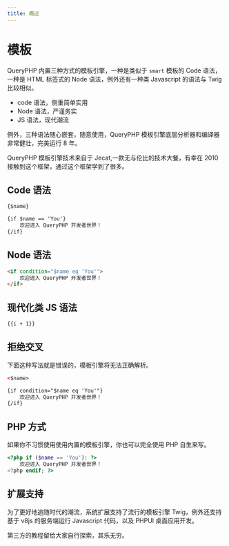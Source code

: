 ```yaml
---
title: 概述
---
```


# 模板

QueryPHP 内置三种方式的模板引擎，一种是类似于 `smart` 模板的 Code 语法，一种是 HTML 标签式的 Node 语法，例外还有一种类 Javascript 的语法与 Twig 比较相似。

 * code 语法，侧重简单实用
 * Node 语法，严谨务实
 * JS 语法，现代潮流

例外，三种语法随心嵌套，随意使用，QueryPHP 模板引擎底层分析器和编译器非常健壮，完美运行 8 年。

QueryPHP 模板引擎技术来自于 Jecat,一款无与伦比的技术大餐，有幸在 2010 接触到这个框架，通过这个框架学到了很多。

## Code 语法

``` html
{$name}

{if $name == 'You'}
    欢迎进入 QueryPHP 开发者世界！
{/if}
```

## Node 语法

``` html
<if condition="$name eq 'You'">
    欢迎进入 QueryPHP 开发者世界！
</if>
```

## 现代化类 JS 语法

``` html
{{i + 1}}
```

## 拒绝交叉

下面这种写法就是错误的，模板引擎将无法正确解析。

``` html
<$name>

{if condition="$name eq 'You'"}
    欢迎进入 QueryPHP 开发者世界！
{/if}
```

## PHP 方式

如果你不习惯使用使用内置的模板引擎，你也可以完全使用 PHP 自生来写。

``` php
<?php if ($name == 'You'): ?>
    欢迎进入 QueryPHP 开发者世界！
<?php endif; ?>
```

## 扩展支持

为了更好地追随时代的潮流，系统扩展支持了流行的模板引擎 Twig，例外还支持基于 v8js 的服务端运行 Javascript 代码，以及 PHPUI 桌面应用开发。

第三方的教程留给大家自行探索，其乐无穷。
